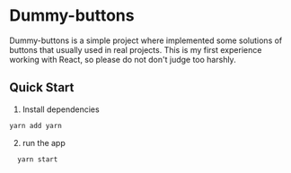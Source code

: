 # Dummy-buttons

Dummy-buttons is a simple project where implemented some solutions of buttons 
that usually used in real projects. This is my first experience working with 
React, so please do not don't judge too harshly. 

## Quick Start

  1. Install dependencies
  ```sh
  yarn add yarn
  ```
  2. run the app
  ```sh
    yarn start
  ```
